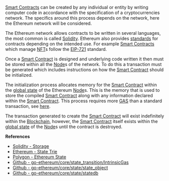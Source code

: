 [Smart Contracts](#WhatIsASmartContract) can be created by any individual or entity by writing computer
code in accordance with the specification of a cryptocurrencies network. The specifics around
this process depends on the network, here the Ethereum network will be considered.

The Ethereum network allows contracts to be written in several languages, the
most common is called [Solidity](https://docs.soliditylang.org/en/v0.8.15/introduction-to-smart-contracts.html). Ethereum also provides [standards](https://eips.ethereum.org/erc)
for contracts depending on the intended use. For example [Smart Contracts](#WhatIsASmartContract) which
manage [NFT](#WhatIsAnNFT)s follow the [EIP-721](https://eips.ethereum.org/EIPS/eip-721) standard.

Once a [Smart Contract](#WhatIsASmartContract) is designed and underlying code written it then must be
stored within all the [Node](#WhatIsANode)s of the network. To do this a transaction must be
generated which includes instructions on how the [Smart Contract](#WhatIsASmartContract) should be initialized.

The initialization process allocates memory for the [Smart Contract](#WhatIsASmartContract) within the
[global state](#globalstate) of the Ethereum [Node](#WhatIsANode)s. This is the memory that is used
to store the compiled [Smart Contract](#WhatIsASmartContract) along with any information declared within the
[Smart Contract](#WhatIsASmartContract). This process requires more [GAS](#WhatIsGAS) than a standard transaction,
see [here](https://github.com/ethereum/go-ethereum/blob/594e32166269eed4f5cb8270bba99fa234a41606/core/state_transition.go#L121-L123).

The transaction generated to create the [Smart Contract](#WhatIsASmartContract) will exist indefinitely
within the [Blockchain](#WhatIsABlockchain), however, the [Smart Contract](#WhatIsASmartContract) itself exists within the [global state](#globalstate)
of the [Node](#WhatIsANode)s until the contract is destroyed.

**References**
-   [Solidity - Storage](https://docs.soliditylang.org/en/v0.8.15/internals/layout_in_storage.html)
-   [Ethereum - State Trie](https://ethereum.org/en/developers/docs/data-structures-and-encoding/patricia-merkle-trie/#state-trie)
-   [Polygon - Ethereum State](https://docs.polygon.technology/docs/edge/concepts/ethereum-state/)
-   [Github - go-ethereum/core/state_transition/IntrinsicGas](https://github.com/ethereum/go-ethereum/blob/594e32166269eed4f5cb8270bba99fa234a41606/core/state_transition.go#L121-L123)
-   [Github - go-ethereum/core/state/state_object](https://github.com/ethereum/go-ethereum/blob/5fb463dddc928eec38de80f63ebdd9d7820d1a72/core/state/state_object.go#L66-L81)
-   [Github - go-ethereum/core/state/statedb](https://github.com/ethereum/go-ethereum/blob/5fb463dddc928eec38de80f63ebdd9d7820d1a72/core/state/statedb.go#L64)
